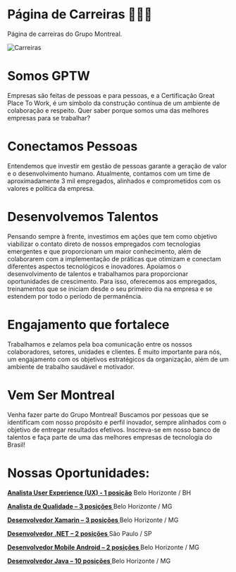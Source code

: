 # Página de Carreiras 👨🏽‍💻
Página de carreiras do Grupo Montreal.

![Carreiras](/images/CARREIRAS%20I.jpg)

# **Somos GPTW**
Empresas são feitas de pessoas e para pessoas, e a Certificação Great Place To Work, é um símbolo da construção contínua de um ambiente de colaboração e respeito. Quer saber porque somos uma das melhores empresas para se trabalhar?

# **Conectamos Pessoas**
Entendemos que investir em gestão de pessoas garante a geração de valor e o desenvolvimento humano. Atualmente, contamos com um time de aproximadamente 3 mil empregados, alinhados e comprometidos com os valores e política da empresa.

# **Desenvolvemos Talentos**
Pensando sempre à frente, investimos em ações que tem como objetivo viabilizar o contato direto de nossos empregados com tecnologias emergentes e que proporcionam um maior conhecimento, além de colaborarem com a implementação de práticas que otimizam e conectam diferentes aspectos tecnológicos e inovadores.
Apoiamos o desenvolvimento de talentos e trabalhamos para proporcionar oportunidades de crescimento. Para isso, oferecemos aos empregados, treinamentos que se iniciam desde o seu primeiro dia na empresa e se estendem por todo o período de permanência.

# **Engajamento que fortalece**
Trabalhamos e zelamos pela boa comunicação entre os nossos colaboradores, setores, unidades e clientes. É muito importante para nós, um engajamento com os objetivos estratégicos da organização, além de um ambiente de trabalho saudável e motivador.

# **Vem Ser Montreal**
Venha fazer parte do Grupo Montreal! Buscamos por pessoas que se identificam com nosso propósito e perfil inovador, sempre alinhados com o objetivo de entregar resultados efetivos.
Inscreva-se em nosso banco de talentos e faça parte de uma das melhores empresas de tecnologia do Brasil!

# **Nossas Oportunidades:**

**[Analista User Experience (UX) - 1 posição](https://curriculo.montreal.com.br/RM/Rhu-BancoTalentos/#/RM/Rhu-BancoTalentos/painelVagas/detalhesVaga/questionarios?codColigada=1&codSelecao=236&codVaga=1)** Belo Horizonte / BH

**[Analista de Qualidade – 3 posições ](https://curriculo.montreal.com.br/RM/Rhu-BancoTalentos/#/RM/Rhu-BancoTalentos/painelVagas/detalhesVaga/questionarios?codColigada=1&codSelecao=160&codVaga=1)** Belo Horizonte / MG

**[Desenvolvedor Xamarin – 3 posições ](https://www.linkedin.com/jobs/view/2321003095/?refId=6495724501607533556768&trackingId=s6moicHhZyHSadyzbFXMvQ%3D%3D)** Belo Horizonte / MG

**[Desenvolvedor .NET – 2 posições ](https://www.linkedin.com/jobs/view/2315767676/?alternateChannel=search&refId=%2BRrVfE2%2FIUNtf%2F9nlx88nQ%3D%3D&trackingId=kQo%2FBcojSoOl%2FLnvh5lp5Q%3D%3D)** São Paulo / SP

**[Desenvolvedor Mobile Android – 2 posições ](https://www.linkedin.com/jobs/view/2322719685/?alternateChannel=search&refId=%2BRrVfE2%2FIUNtf%2F9nlx88nQ%3D%3D&trackingId=cfHzqu2jI57t1mMFu9tahA%3D%3D)** Belo Horizonte / MG

**[Desenvolvedor Java – 10 posições ](https://www.linkedin.com/jobs/view/2335038834/?alternateChannel=search&refId=%2BRrVfE2%2FIUNtf%2F9nlx88nQ%3D%3D&trackingId=WWiwNTe0Xiq%2BBkKrYMnHAQ%3D%3D)** Belo Horizonte / MG

